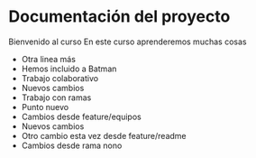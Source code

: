 # Documentación del proyecto

Bienvenido al curso
En este curso aprenderemos muchas cosas

- Otra linea más
- Hemos incluido a Batman
- Trabajo colaborativo
- Nuevos cambios
- Trabajo con ramas
- Punto nuevo
- Cambios desde feature/equipos
- Nuevos cambios
- Otro cambio esta vez desde feature/readme
- Cambios desde rama nono
